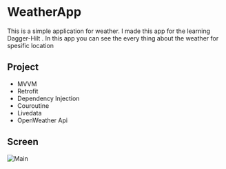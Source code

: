 # WeatherApp
This is a simple application for weather. I made this app for the learning Dagger-Hilt . In this app you can see the every thing about the weather for spesific location 

## Project
- MVVM
- Retrofit
- Dependency Injection
- Couroutine
- Livedata
- OpenWeather Api


## Screen
![Main](https://i.hizliresim.com/dn8u9l8.png)

